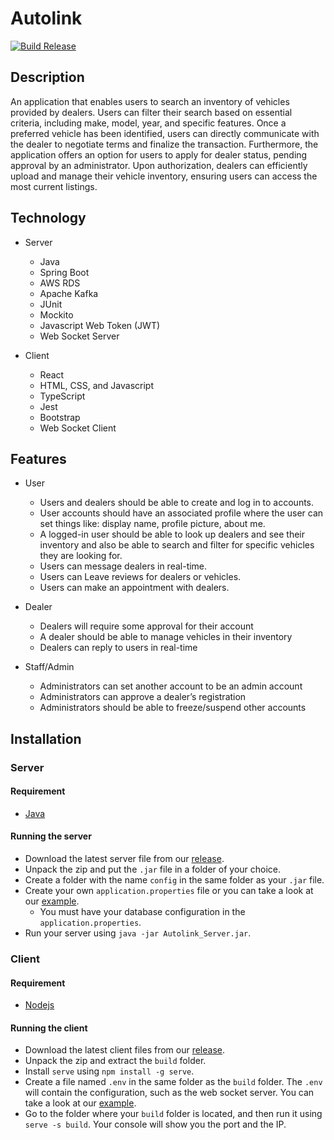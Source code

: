# Autolink
[![Build Release](https://github.com/dNop90/Autolink/actions/workflows/build.yml/badge.svg)](https://github.com/dNop90/Autolink/actions/workflows/build.yml)

## Description
An application that enables users to search an inventory of vehicles provided by dealers. Users can filter their search based on essential criteria, including make, model, year, and specific features. Once a preferred vehicle has been identified, users can directly communicate with the dealer to negotiate terms and finalize the transaction. Furthermore, the application offers an option for users to apply for dealer status, pending approval by an administrator. Upon authorization, dealers can efficiently upload and manage their vehicle inventory, ensuring users can access the most current listings.

## Technology
- Server
    - Java
    - Spring Boot
    - AWS RDS
    - Apache Kafka
    - JUnit
    - Mockito
    - Javascript Web Token (JWT)
    - Web Socket Server

- Client
    - React
    - HTML, CSS, and Javascript
    - TypeScript
    - Jest
    - Bootstrap
    - Web Socket Client

## Features
- User
    - Users and dealers should be able to create and log in to accounts.
    - User accounts should have an associated profile where the user can set things like: display name, profile picture, about me.
    - A logged-in user should be able to look up dealers and see their inventory and also be able to search and filter for specific vehicles they are looking for.
    - Users can message dealers in real-time.
    - Users can Leave reviews for dealers or vehicles.
    - Users can make an appointment with dealers.

- Dealer
    - Dealers will require some approval for their account
    - A dealer should be able to manage vehicles in their inventory
    - Dealers can reply to users in real-time

- Staff/Admin
    - Administrators can set another account to be an admin account
    - Administrators can approve a dealer’s registration
    - Administrators should be able to freeze/suspend other accounts
 

## Installation
### Server
#### Requirement
- [Java](https://www.java.com/en/)

#### Running the server
- Download the latest server file from our [release](https://github.com/dNop90/Autolink/releases).
- Unpack the zip and put the `.jar` file in a folder of your choice.
- Create a folder with the name `config` in the same folder as your `.jar` file.
- Create your own `application.properties` file or you can take a look at our [example](https://github.com/dNop90/Autolink/blob/main/server/src/main/resources/application.properties).
    - You must have your database configuration in the `application.properties`.
- Run your server using `java -jar Autolink_Server.jar`.

### Client
#### Requirement
- [Nodejs](https://nodejs.org/en/download)

#### Running the client
- Download the latest client files from our [release](https://github.com/dNop90/Autolink/releases).
- Unpack the zip and extract the `build` folder.
- Install `serve` using `npm install -g serve`.
- Create a file named `.env` in the same folder as the `build` folder. The `.env` will contain the configuration, such as the web socket server. You can take a look at our [example](https://github.com/dNop90/Autolink/blob/main/client/.env).
- Go to the folder where your `build` folder is located, and then run it using `serve -s build`. Your console will show you the port and the IP.
